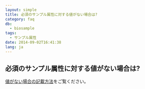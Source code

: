 ```yaml
---
layout: simple
title: 必須のサンプル属性に対する値がない場合は?
category: faq
db:
  - biosample
tags: 
  - サンプル属性
date: 2014-09-02T16:41:38
lang: ja
---
```


## 必須のサンプル属性に対する値がない場合は?

<a href="/biosample/submission.html#missing-value-reporting">値がない場合の記載方法</a>をご覧ください。
